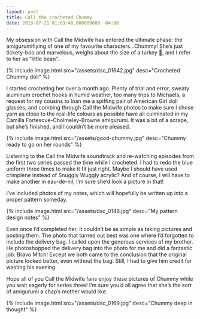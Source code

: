 ```yaml
---
layout: post
title: Call the crocheted Chummy
date: 2013-07-21 01:03:48.000000000 -04:00
---
```

My obsession with Call the Midwife has entered the ultimate phase: the amigurumifiying of one of my favourite characters…Chummy! She’s just tickety-boo and marvelous, weighs about the size of a turkey 🦃, and I refer to her as “little bean”.

{% include image.html src="/assets/dsc_01642.jpg" desc="Crocheted Chummy doll" %}

I started crocheting her over a month ago. Plenty of trial and error, sweaty aluminum crochet hooks in humid weather, too many trips to Michaels, a request for my cousins to loan me a spiffing pair of American Girl doll glasses, and combing through Call the Midwife photos to make sure I chose yarn as close to the real-life colours as possible have all culminated in my Camilla Fortescue-Cholmeley-Browne amigurumi. It was a bit of a scrape, but she’s finished, and I couldn’t be more pleased.

{% include image.html src="/assets/good-chummy.jpg" desc="Chummy ready to go on her rounds" %}

Listening to the Call the Midwife soundtrack and re-watching episodes from the first two series passed the time while I crocheted. I had to redo the blue uniform three times to make it fit just right. Maybe I should have used crimplene instead of Snuggly Wuggly acrylic? And of course, I will have to make another in eau-de-nil; I’m sure she’d look a picture in that!

I’ve included photos of my notes, which will hopefully be written up into a proper pattern someday.

{% include image.html src="/assets/dsc_0146.jpg" desc="My pattern design notes" %}

Even once I’d completed her, it couldn’t be as simple as taking pictures and posting them. The photo that turned out best was one where I’d forgotten to include the delivery bag. I called upon the generous services of my brother. He photoshopped the delivery bag into the photo for me and did a fantastic job. Bravo Mitch! Except we both came to the conclusion that the original picture looked better, even without the bag. Still, I had to give him credit for wasting his evening.

Hope all of you Call the Midwife fans enjoy these pictures of Chummy while you wait eagerly for series three! I’m sure you’d all agree that she’s the sort of amigurumi a chap’s mother would like.

{% include image.html src="/assets/dsc_0169.jpg" desc="Chummy deep in thought" %}
